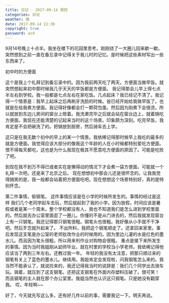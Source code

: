 ```yaml
---
title: 日记 - 2017-09-14 周四
categories: 日记
weather: 晴
date: 2017-09-14 22:30
copyright: true
password: asd
---
```






9月14号晚上十点半。我坐在楼下的花园里思考。刚刚绕了一大圈儿回来歇一歇。突然想到之前一直在备忘录中记得关于我儿时的记忆。是时候把这些素材写出一些东西来了。

初中时的方便面

这个是我上个礼拜记到备忘录中的。因为我前两天吃了两天。方便面当做早饭。就突然想起来初中那时候我几乎天天的早饭都是方便面。
我记得那会儿早上得七点半左右到学校。我一般都是七点左右在家吃饭。几点起床？我已经记不清了。我记得一个情景是：我早上起床之后再刷牙洗脸的时候。爸已经开始给我做早饭了。也就是在给我煮方便面。我记得好像都会打一颗荷包蛋。然后因为刚煮下会很烫。所以就放到东边儿房间的窗台上晾着。我洗漱完毕之后就会站在窗台边上，就着锅吃方便面。我现在还能清楚的记起来当时的这个场景。印象颇为深刻。吃完早饭，我肯定是不会把碗洗了的。把锅放到厨房，然后骑车去上学。

这只是在我无数个初中的早上的某一个情景。我依稀记得那时候早上我吃的最多的就是方便面。我觉得应该大部分的像我这个年龄的人在小时候都特别爱吃方便面。恨不得每天都吃，这也是为什么我现在极其不愿意吃方便面的原因了。可能是吃败了吧。

到现在我不到万不得已或者实在是懒得动的情况下才会煮一袋方便面。可能就一个礼拜一次吧。还是来了北京之后。
现在想想初中那会儿还是很怀念的。让我我觉得搞笑的是，我一般都会站着把方便面吃吧。现在想想这个场景特别好，真的是特别怀念。

第二件事情，偷钢笔。
这件事情应该是在小学的时候所发生的。事情的经过是这样
我们几个老同学起车去玩，然后就起到了我的小学。因为放假，时间应该是暑假或者是某一个周末。整个学校都没有人，我也不知道我们是怎么进到学校里面的。然后就去办公室里面逛了一圈儿。你懂的不是从门进去的，然后我就发现窗台上有一只钢笔。我还记得那只钢笔很粗。钢笔头也很粗。我好像从小手就不干净吧。然后歹念就升起来了。
不出所料，我把这个钢笔顺走了。还拿回来家里。事后发现这支笔是办公室的老师批改作业的时候用的。因为里边儿灌的水是红色的墨水儿。而且因为笔头很粗，所以用来判作业对购物会很粗。
重点是接下来所发生的事情。因为当时我姐刚从幼师毕业。就在村里的学校当小学老师。我依稀记得他应该当了两到三年左右。还教过我一年。
年轻的我没有太注意，把那只顺过来的钢笔有关上了蓝色的墨水儿。继续用。我姐肯定会发现啦，问我钢笔怎么来的。我当然不能承认了，就说捡来的，我还记得我当时的说辞是：我们几个同学出去骑车玩。骑着，就压到了这支钢笔。还把这支钢笔在外面内存塑料压破了。很可笑！
而且钢笔的主人就在那个办公室里。我姐当然也认识这只钢笔。只是她没有戳穿我。
哎，年轻啊~~

好了，今天就先写这么多。还有好几件以前的事，需要我记一下。明天再说。